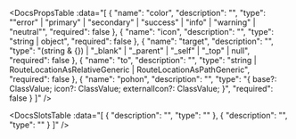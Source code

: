 <!-- This file was automatic generated. Do not edit it manually -->

<DocsPropsTable :data="[
  {
    "name": "color",
    "description": "",
    "type": "\"error\" | \"primary\" | \"secondary\" | \"success\" | \"info\" | \"warning\" | \"neutral\"",
    "required": false
  },
  {
    "name": "icon",
    "description": "",
    "type": "string | object",
    "required": false
  },
  {
    "name": "target",
    "description": "",
    "type": "(string & {}) | \"_blank\" | \"_parent\" | \"_self\" | \"_top\" | null",
    "required": false
  },
  {
    "name": "to",
    "description": "",
    "type": "string | RouteLocationAsRelativeGeneric | RouteLocationAsPathGeneric",
    "required": false
  },
  {
    "name": "pohon",
    "description": "",
    "type": "{ base?: ClassValue; icon?: ClassValue; externalIcon?: ClassValue; }",
    "required": false
  }
]" />

<DocsSlotsTable :data="[
  {
    "description": "",
    "type": ""
  },
  {
    "description": "",
    "type": ""
  }
]" />
